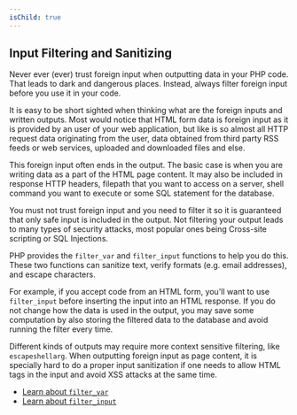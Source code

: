 ```yaml
---
isChild: true
---
```


## Input Filtering and Sanitizing

Never ever (ever) trust foreign input when outputting data in your PHP code. That leads to dark and
dangerous places. Instead, always filter foreign input before you use it in your code.

It is easy to be short sighted when thinking what are the foreign inputs and written outputs. Most
would notice that HTML form data is foreign input as it is provided by an user of your web
application, but like is so almost all HTTP request data originating from the user, data obtained
from third party RSS feeds or web services, uploaded and downloaded files and else.

This foreign input often ends in the output. The basic case is when you are writing data as a part
of the HTML page content. It may also be included in response HTTP headers, filepath that you want
to access on a server, shell command you want to execute or some SQL statement for the database.

You must not trust foreign input and you need to filter it so it is guaranteed that only safe input
is included in the output. Not filtering your output leads to many types of security attacks, most
popular ones being Cross-site scripting or SQL Injections.

PHP provides the `filter_var` and `filter_input` functions to help you do this. These two functions
can sanitize text, verify formats (e.g. email addresses), and escape characters.

For example, if you accept code from an HTML form, you'll want to use `filter_input` before
inserting the input into an HTML response. If you do not change how the data is used in the output,
you may save some computation by also storing the filtered data to the database and avoid running
the filter every time.

Different kinds of outputs may require more context sensitive filtering, like `escapeshellarg`. When
outputting foreign input as page content, it is specially hard to do a proper input sanitization if 
one needs to allow HTML tags in the input and avoid XSS attacks at the same time.

* [Learn about `filter_var`][5]
* [Learn about `filter_input`][6]

[5]: http://php.net/manual/en/function.filter-var.php
[6]: http://www.php.net/manual/en/function.filter-input.php
